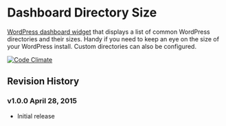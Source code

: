# Dashboard Directory Size
[WordPress dashboard widget](https://wordpress.org/plugins/dashboard-directory-size/) that displays a list of common WordPress directories and their sizes.  Handy if you need to keep an eye on the size of your WordPress install.  Custom directories can also be configured.

[![Code Climate](https://codeclimate.com/github/petenelson/dashboard-directory-size/badges/gpa.svg)](https://codeclimate.com/github/petenelson/dashboard-directory-size)

## Revision History

### v1.0.0 April 28, 2015
- Initial release
